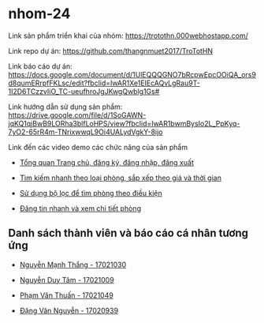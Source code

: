# nhom-24
Link sản phẩm triển khai của nhóm: https://trotothn.000webhostapp.com/

Link repo dự án: https://github.com/thangnmuet2017/TroTotHN

Link báo cáo dự án: https://docs.google.com/document/d/1UlEQQQGNO7bRcpwEpcOOiQA_ors9d8qumERrpfFKLsc/edit?fbclid=IwAR1Xe1EIEcAQvLgRau9T-1I2D6TCzzvIiO_TC-ueufhroJgJKwgQwblg1Gs#

Link hướng dẫn sử dụng sản phẩm: https://drive.google.com/file/d/1SoGAWN-jqKQ1qjBwB9LORha3blfLoHPS/view?fbclid=IwAR1bwmBysIo2L_PpKyq-7yO2-65rR4m-TNrixwwqL9Oi4UALydVgkY-8ijo

Link đến các video demo các chức năng của sản phẩm

  - [Tổng quan Trang chủ, đăng ký, đăng nhập, đăng xuất](https://www.youtube.com/watch?v=zgUG9sTtlVw)

  - [Tìm kiếm nhanh theo loại phòng, sắp xếp theo giá và thời gian](https://www.youtube.com/watch?v=7R8aqXlfEb8)

  - [Sử dụng bộ lọc để tìm phòng theo điều kiện](https://www.youtube.com/watch?v=8g_eT3NExEQ)

  - [Đăng tin nhanh và xem chi tiết phòng](https://www.youtube.com/watch?v=0iG5Xmuw4Tw)


## Danh sách thành viên và báo cáo cá nhân tương ứng

- [Nguyễn Mạnh Thắng - 17021030](https://github.com/thangnmuet2017/INT2208-8-2019/blob/master/nhom-24/NguyenManhThang/baocao.md)
	
- [Nguyễn Duy Tâm - 17021009](https://github.com/thangnmuet2017/INT2208-8-2019/blob/master/nhom-24/NguyenDuyTam/baocao.md)
	
- [Phạm Văn Thuấn - 17021049](https://github.com/thangnmuet2017/INT2208-8-2019/blob/master/nhom-24/Ph%E1%BA%A1m%20V%C4%83n%20Thu%E1%BA%A5n/baocao.md)
	
- [Đặng Văn Nguyễn - 17020939](https://github.com/thangnmuet2017/INT2208-8-2019/blob/master/nhom-24/DangVanNguyen/baocao.md)


